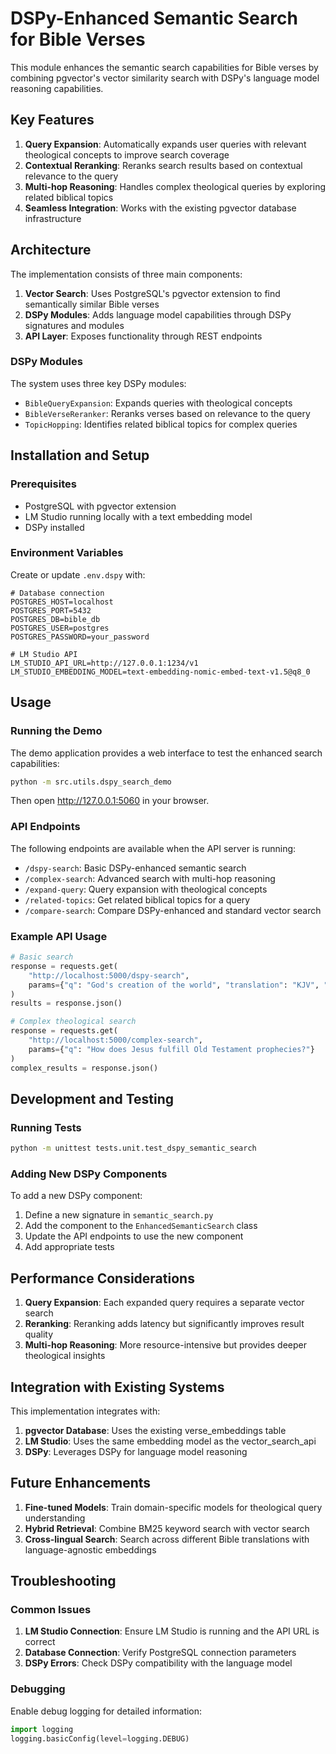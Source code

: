 # DSPy-Enhanced Semantic Search for Bible Verses

This module enhances the semantic search capabilities for Bible verses by combining pgvector's vector similarity search with DSPy's language model reasoning capabilities.

## Key Features

1. **Query Expansion**: Automatically expands user queries with relevant theological concepts to improve search coverage
2. **Contextual Reranking**: Reranks search results based on contextual relevance to the query
3. **Multi-hop Reasoning**: Handles complex theological queries by exploring related biblical topics
4. **Seamless Integration**: Works with the existing pgvector database infrastructure

## Architecture

The implementation consists of three main components:

1. **Vector Search**: Uses PostgreSQL's pgvector extension to find semantically similar Bible verses
2. **DSPy Modules**: Adds language model capabilities through DSPy signatures and modules
3. **API Layer**: Exposes functionality through REST endpoints

### DSPy Modules

The system uses three key DSPy modules:

- `BibleQueryExpansion`: Expands queries with theological concepts
- `BibleVerseReranker`: Reranks verses based on relevance to the query
- `TopicHopping`: Identifies related biblical topics for complex queries

## Installation and Setup

### Prerequisites

- PostgreSQL with pgvector extension
- LM Studio running locally with a text embedding model
- DSPy installed

### Environment Variables

Create or update `.env.dspy` with:

```
# Database connection
POSTGRES_HOST=localhost
POSTGRES_PORT=5432
POSTGRES_DB=bible_db
POSTGRES_USER=postgres
POSTGRES_PASSWORD=your_password

# LM Studio API
LM_STUDIO_API_URL=http://127.0.0.1:1234/v1
LM_STUDIO_EMBEDDING_MODEL=text-embedding-nomic-embed-text-v1.5@q8_0
```

## Usage

### Running the Demo

The demo application provides a web interface to test the enhanced search capabilities:

```bash
python -m src.utils.dspy_search_demo
```

Then open http://127.0.0.1:5060 in your browser.

### API Endpoints

The following endpoints are available when the API server is running:

- `/dspy-search`: Basic DSPy-enhanced semantic search
- `/complex-search`: Advanced search with multi-hop reasoning
- `/expand-query`: Query expansion with theological concepts
- `/related-topics`: Get related biblical topics for a query
- `/compare-search`: Compare DSPy-enhanced and standard vector search

### Example API Usage

```python
# Basic search
response = requests.get(
    "http://localhost:5000/dspy-search",
    params={"q": "God's creation of the world", "translation": "KJV", "limit": 5}
)
results = response.json()

# Complex theological search
response = requests.get(
    "http://localhost:5000/complex-search",
    params={"q": "How does Jesus fulfill Old Testament prophecies?"}
)
complex_results = response.json()
```

## Development and Testing

### Running Tests

```bash
python -m unittest tests.unit.test_dspy_semantic_search
```

### Adding New DSPy Components

To add a new DSPy component:

1. Define a new signature in `semantic_search.py`
2. Add the component to the `EnhancedSemanticSearch` class
3. Update the API endpoints to use the new component
4. Add appropriate tests

## Performance Considerations

1. **Query Expansion**: Each expanded query requires a separate vector search
2. **Reranking**: Reranking adds latency but significantly improves result quality
3. **Multi-hop Reasoning**: More resource-intensive but provides deeper theological insights

## Integration with Existing Systems

This implementation integrates with:

1. **pgvector Database**: Uses the existing verse_embeddings table
2. **LM Studio**: Uses the same embedding model as the vector_search_api
3. **DSPy**: Leverages DSPy for language model reasoning

## Future Enhancements

1. **Fine-tuned Models**: Train domain-specific models for theological query understanding
2. **Hybrid Retrieval**: Combine BM25 keyword search with vector search
3. **Cross-lingual Search**: Search across different Bible translations with language-agnostic embeddings

## Troubleshooting

### Common Issues

1. **LM Studio Connection**: Ensure LM Studio is running and the API URL is correct
2. **Database Connection**: Verify PostgreSQL connection parameters
3. **DSPy Errors**: Check DSPy compatibility with the language model

### Debugging

Enable debug logging for detailed information:

```python
import logging
logging.basicConfig(level=logging.DEBUG)
``` 